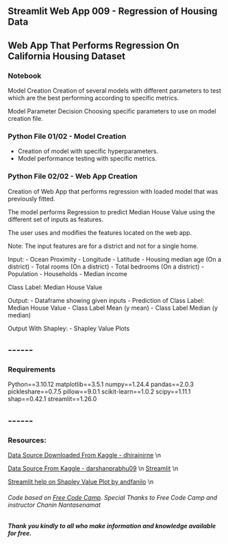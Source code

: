 ## Streamlit Web App 009 - Regression of Housing Data

## Web App That Performs Regression On California Housing Dataset

### Notebook
Model Creation
Creation of several models with different parameters to test which are the best performing according to specific metrics.


Model Parameter Decision
Choosing specific parameters to use on model creation file.


### Python File 01/02 - Model Creation

- Creation of model with specific hyperparameters.
- Model performance testing with specific metrics.


### Python File 02/02 - Web App Creation

Creation of Web App that performs regression with loaded model that was previously fitted.

The model performs Regression to predict Median House Value using the different set of inputs as features.

The user uses and modifies the features located on the web app.

Note: The input features are for a district and not for a single home.

Input:
    - Ocean Proximity
    - Longitude
    - Latitude
    - Housing median age (On a district)
    - Total rooms (On a district)
    - Total bedrooms (On a district)
    - Population
    - Households
    - Median income

Class Label: Median House Value

Output:
    - Dataframe showing given inputs
    - Prediction of Class Label: Median House Value
    - Class Label Mean (y mean)
    - Class Label Median (y median)

Output With Shapley:
    - Shapley Value Plots


## ------
### Requirements

Python==3.10.12
matplotlib==3.5.1
numpy==1.24.4
pandas==2.0.3
pickleshare==0.7.5
pillow==9.0.1
scikit-learn==1.0.2
scipy==1.11.1
shap==0.42.1
streamlit==1.26.0

## ------

### Resources:

[Data Source Downloaded From Kaggle - dhirajnirne](https://www.kaggle.com/datasets/dhirajnirne/california-housing-data) \n

[Data Source From Kaggle - darshanprabhu09](https://www.kaggle.com/datasets/darshanprabhu09/california-housing-dataset) \n
[Streamlit](https://streamlit.io/) \n

[Streamlit help on Shapley Value Plot by andfanilo](https://discuss.streamlit.io/t/display-shap-diagrams-with-streamlit/1029/8) \n

###### *Code based on [Free Code Camp](https://www.freecodecamp.org/). Special Thanks to Free Code Camp and instructor Chanin Nantasenamat*

##### Thank you kindly to all who make information and knowledge available for free.



